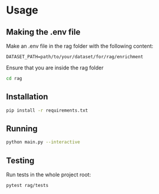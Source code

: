 # Usage

## Making the .env file

Make an .env file in the rag folder with the following content:

```env
DATASET_PATH=path/to/your/dataset/for/rag/enrichment
```


Ensure that you are inside the rag folder

```bash
cd rag
```

## Installation

```bash
pip install -r requirements.txt
```

## Running

```bash
python main.py --interactive
```

## Testing

Run tests in the whole project root:

```bash
pytest rag/tests
```
